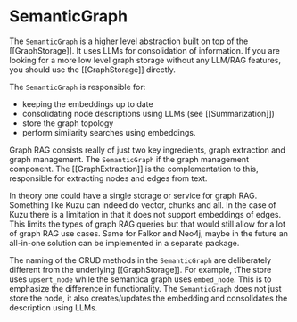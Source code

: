 # SemanticGraph

The `SemanticGraph` is a higher level abstraction built on top of the [[GraphStorage]]. It uses LLMs for consolidation of information. If you are looking for a more low level graph storage without any LLM/RAG features, you should use the [[GraphStorage]] directly.

The `SemanticGraph` is responsible for:

- keeping the embeddings up to date
- consolidating node descriptions using LLMs (see [[Summarization]])
- store the graph topology
- perform similarity searches using embeddings.

Graph RAG consists really of just two key ingredients, graph extraction and graph management. The `SemanticGraph` if the graph management component. The [[GraphExtraction]] is the complementation to this, responsible for extracting nodes and edges from text.

In theory one could have a single storage or service for graph RAG. Something like Kuzu can indeed do vector, chunks and all. In the case of Kuzu there is a limitation in that it does not support embeddings of edges. This limits the types of graph RAG queries but that would still allow for a lot of graph RAG use cases.
Same for Falkor and Neo4j, maybe in the future an all-in-one solution can be implemented in a separate package.

The naming of the CRUD methods in the `SemanticGraph` are deliberately different from the underlying [[GraphStorage]]. For example, tThe store uses `upsert_node` while the semantica graph uses `embed_node`. This is to emphasize the difference in functionality. The `SemanticGraph` does not just store the node, it also creates/updates the embedding and consolidates the description using LLMs.
